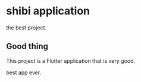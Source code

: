 # shibi application

the best project.

## Good thing
This project is a Flutter application that is very good.




best app ever.
